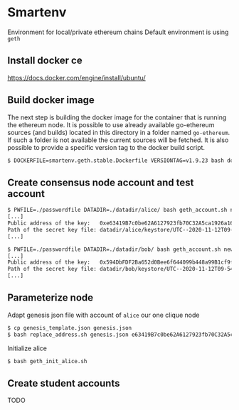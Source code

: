 # Smartenv

Environment for local/private ethereum chains 
Default environment is using `geth`

## Install docker ce 

https://docs.docker.com/engine/install/ubuntu/

## Build docker image 

The next step is building the docker image for the container that is running the ethereum node. 
It is possible to use already available go-ethereum sources (and builds) located in this directory
in a folder named `go-ethereum`. If such a folder is not available the current sources will be fetched. 
It is also possible to provide a specific version tag to the docker build script. 
```bash
$ DOCKERFILE=smartenv.geth.stable.Dockerfile VERSIONTAG=v1.9.23 bash docker_build_smartenv.sh
```

## Create consensus node account and test account

```bash
$ PWFILE=./passwordfile DATADIR=./datadir/alice/ bash geth_account.sh new
[...]
Public address of the key:   0xe63419B7c0be62A6127923fb70C32A5ca1926a16
Path of the secret key file: datadir/alice/keystore/UTC--2020-11-12T09-53-29.399025746Z--e63419b7c0be62a6127923fb70c32a5ca1926a16
[...]

$ PWFILE=./passwordfile DATADIR=./datadir/bob/ bash geth_account.sh new
[...]
Public address of the key:   0x594DbFDF2Ba652d0Bee6f644099b448a99B1cf9f
Path of the secret key file: datadir/bob/keystore/UTC--2020-11-12T09-54-53.562249037Z--594dbfdf2ba652d0bee6f644099b448a99b1cf9f
[...]
```

## Parameterize node

Adapt genesis json file with account of `alice` our one clique node
```bash 
$ cp genesis_template.json genesis.json
$ bash replace_address.sh genesis.json e63419B7c0be62A6127923fb70C32A5ca1926a16
```

Initialize alice
```bash
$ bash geth_init_alice.sh 
```

## Create student accounts 
TODO
